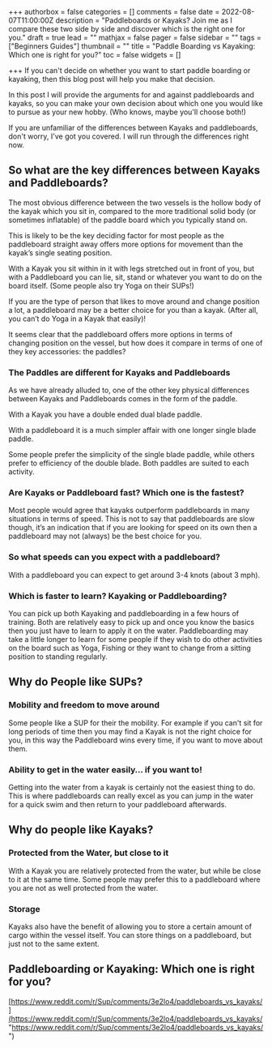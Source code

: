 +++
authorbox = false
categories = []
comments = false
date = 2022-08-07T11:00:00Z
description = "Paddleboards or Kayaks?  Join me as I compare these two side by side and discover which is the right one for you."
draft = true
lead = ""
mathjax = false
pager = false
sidebar = ""
tags = ["Beginners Guides"]
thumbnail = ""
title = "Paddle Boarding vs Kayaking: Which one is right for you?"
toc = false
widgets = []

+++
If you can't decide on whether you want to start paddle boarding or kayaking, then this blog post will help you make that decision.

In this post I will provide the arguments for and against paddleboards and kayaks, so you can make your own decision about which one you would like to pursue as your new hobby. (Who knows, maybe you'll choose both!)

If you are unfamiliar of the differences between Kayaks and paddleboards, don't worry, I've got you covered. I will run through the differences right now.

## So what are the key differences between Kayaks and Paddleboards?

The most obvious difference between the two vessels is the hollow body of the kayak which you sit in, compared to the more traditional solid body (or sometimes inflatable) of the paddle board which you typically stand on.

This is likely to be the key deciding factor for most people as the paddleboard straight away offers more options for movement than the kayak’s single seating position.

With a Kayak you sit within in it with legs stretched out in front of you, but with a Paddleboard you can lie, sit, stand or whatever you want to do on the board itself. (Some people also try Yoga on their SUPs!)

If you are the type of person that likes to move around and change position a lot, a paddleboard may be a better choice for you than a kayak.  (After all, you can’t do Yoga in a Kayak that easily)!

It seems clear that the paddleboard offers more options in terms of changing position on the vessel, but how does it compare in terms of one of they key accessories: the paddles?

### The Paddles are different for Kayaks and Paddleboards

As we have already alluded to, one of the other key physical differences between Kayaks and Paddleboards comes in the form of the paddle.

With a Kayak you have a double ended dual blade paddle.

With a paddleboard it is a much simpler affair with one longer single blade paddle.

Some people prefer the simplicity of the single blade paddle, while others prefer to efficiency of the double blade.  Both paddles are suited to each activity.

### Are Kayaks or Paddleboard fast? Which one is the fastest?

Most people would agree that kayaks outperform paddleboards in many situations in terms of speed.  This is not to say that paddleboards are slow though, it’s an indication that if you are looking for speed on its own then a paddleboard may not (always) be the best choice for you.

### So what speeds can you expect with a paddleboard?

With a paddleboard you can expect to get around 3-4  knots (about 3 mph).

### Which is faster to learn? Kayaking or Paddleboarding?

You can pick up both Kayaking and paddleboarding in a few hours of training.  Both are relatively easy to pick up and once you know the basics then you just have to learn to apply it on the water.  Paddleboarding may take a little longer to learn for some people if they wish to do other activities on the board such as Yoga, Fishing or they want to change from a sitting position to standing regularly.

## Why do People like SUPs?

### Mobility and freedom to move around

Some people like a SUP for their the mobility.  For example if you can't sit for long periods of time then you may find a Kayak is not the right choice for you, in this way the Paddleboard wins every time, if you want to move about them.

### Ability to get in the water easily… if you want to!

Getting into the water from a kayak is certainly not the easiest thing to do.  This is where paddleboards can really excel as you can jump in the water for a quick swim and then return to your paddleboard afterwards.

## Why do people like Kayaks?

### Protected from the Water, but close to it

With a Kayak you are relatively protected from the water, but while be close to it at the same time.  Some people may prefer this to a paddleboard where you are not as well protected from the water.

### Storage

Kayaks also have the benefit of allowing you to store a certain amount of cargo within the vessel itself.  You can store things on a paddleboard, but just not to the same extent.

## Paddleboarding or Kayaking: Which one is right for you?

[https://www.reddit.com/r/Sup/comments/3e2lo4/paddleboards_vs_kayaks/](https://www.reddit.com/r/Sup/comments/3e2lo4/paddleboards_vs_kayaks/ "https://www.reddit.com/r/Sup/comments/3e2lo4/paddleboards_vs_kayaks/")